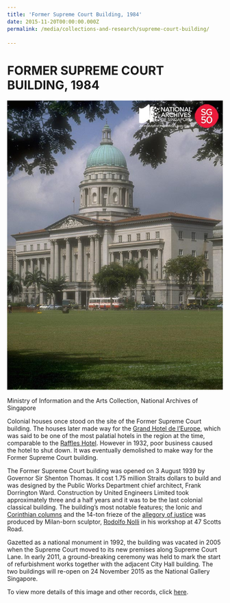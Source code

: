 ```yaml
---
title: 'Former Supreme Court Building, 1984'
date: 2015-11-20T00:00:00.000Z
permalink: /media/collections-and-research/supreme-court-building/

---
```



<iframe id="pxcelframe" src="//t.sharethis.com/a/t_.htm?ver=0.345.16984&amp;cid=c010#rnd=1577950317015&amp;cid=c010&amp;dmn=www.nas.gov.sg&amp;tt=t.dhj&amp;dhjLcy=58&amp;lbl=pxcel&amp;flbl=pxcel&amp;ll=d&amp;ver=0.345.16984&amp;ell=d&amp;cck=__stid&amp;pn=%2Fblogs%2Farchivistpick%2Fsupreme-court%2F&amp;qs=na&amp;rdn=www.nas.gov.sg&amp;rpn=%2Fblogs%2Farchivistpick%2F&amp;rqs=na&amp;cc=SG&amp;cont=AS&amp;ipaddr=" style="display: none;"></iframe>

# FORMER SUPREME COURT BUILDING, 1984

![Ministry of Information and the Arts Collection, National Archives of Singapore](../../../images/blogs/2015-11-20-l.jpg)

Ministry of Information and the Arts Collection, National Archives of Singapore

Colonial houses once stood on the site of the Former Supreme Court building. The houses later made way for the [Grand Hotel de l’Europe](http://www.nas.gov.sg/archivesonline/photographs/record-details/d38817c4-1161-11e3-83d5-0050568939ad), which was said to be one of the most palatial hotels in the region at the time, comparable to the [Raffles Hotel](http://www.nas.gov.sg/archivesonline/photographs/record-details/ae2598ab-1161-11e3-83d5-0050568939ad). However in 1932, poor business caused the hotel to shut down. It was eventually demolished to make way for the Former Supreme Court building.

The Former Supreme Court building was opened on 3 August 1939 by Governor Sir Shenton Thomas. It cost 1.75 million Straits dollars to build and was designed by the Public Works Department chief architect, Frank Dorrington Ward. Construction by United Engineers Limited took approximately three and a half years and it was to be the last colonial classical building. The building’s most notable features; the Ionic and [Corinthian columns](http://www.nas.gov.sg/archivesonline/photographs/record-details/8a2c4c28-1162-11e3-83d5-0050568939ad) and the 14-ton frieze of the [allegory of justice](http://www.nas.gov.sg/archivesonline/photographs/record-details/5e07648b-1162-11e3-83d5-0050568939ad) was produced by  Milan-born sculptor, [Rodolfo Nolli](http://www.nas.gov.sg/archivesonline/photographs/record-details/ae9c9a94-1161-11e3-83d5-0050568939ad) in his workshop at 47 Scotts Road.

Gazetted as a national monument in 1992, the building was vacated in 2005 when the Supreme Court moved to its new premises along Supreme Court Lane. In early 2011, a ground-breaking ceremony was held to mark the start of refurbishment works together with the adjacent City Hall building. The two buildings will re-open on 24 November 2015 as the National Gallery Singapore.

To view more details of this image and other records, click [here](http://www.nas.gov.sg/archivesonline/photographs/record-details/ed8225d7-1161-11e3-83d5-0050568939ad).

